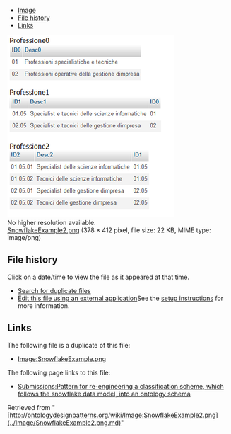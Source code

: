 * [Image](../Image/SnowflakeExample2.png.md#file)
* [File history](../Image/SnowflakeExample2.png.md#filehistory)
* [Links](../Image/SnowflakeExample2.png.md#filelinks)

[![Image:SnowflakeExample2.png](../images/9/99/SnowflakeExample2.png)](../images/9/99/SnowflakeExample2.png)  
No higher resolution available.  
[SnowflakeExample2.png](../images/9/99/SnowflakeExample2.png)‎ (378 × 412 pixel, file size: 22 KB, MIME type: image/png)

## File history

Click on a date/time to view the file as it appeared at that time.



  
* [Search for duplicate files](http://ontologydesignpatterns.org/wiki/Special:FileDuplicateSearch/SnowflakeExample2.png "Special:FileDuplicateSearch/SnowflakeExample2.png")
* [Edit this file using an external application](http://ontologydesignpatterns.org/wiki/index.php?title=Image:SnowflakeExample2.png&action=edit&externaledit=true&mode=file "Image:SnowflakeExample2.png")See the [setup instructions](http://www.mediawiki.org/wiki/Manual:External_editors "http://www.mediawiki.org/wiki/Manual:External_editors") for more information.

## Links



The following file is a duplicate of this file:


* [Image:SnowflakeExample.png](../Image/SnowflakeExample.png.md "Image:SnowflakeExample.png")


The following page links to this file:


* [Submissions:Pattern for re-engineering a classification scheme, which follows the snowflake data model, into an ontology schema](../Submissions/Pattern_for_re-engineering_a_classification_scheme,_which_follows_the_snowflake_data_model,_into_an_ontology_schema.md "Submissions:Pattern for re-engineering a classification scheme, which follows the snowflake data model, into an ontology schema")


Retrieved from "[http://ontologydesignpatterns.org/wiki/Image:SnowflakeExample2.png](../Image/SnowflakeExample2.png.md)"